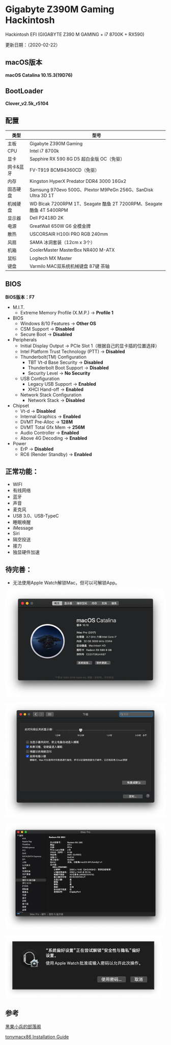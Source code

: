 # Gigabyte Z390M Gaming Hackintosh

Hackintosh EFI (GIGABYTE Z390 M GAMING + i7 8700K + RX590)

更新日期：（2020-02-22）

## macOS版本

**macOS Catalina 10.15.3(19D76)**

## BootLoader

**Clover_v2.5k_r5104**

## 配置

| 类型      | 型号                                                         |
| --------- | ------------------------------------------------------------ |
| 主板      | Gigabyte Z390M Gaming                                        |
| CPU       | Intel i7 8700k                                               |
| 显卡      | Sapphire RX 590 8G D5 超白金版 OC（免驱）                    |
| 网卡&蓝牙 | FV-T919 BCM94360CD（免驱）                                   |
| 内存      | Kingston HyperX Predator DDR4 3000 16Gx2                     |
| 固态硬盘  | Samsung 970evo 500G、Plextor M9PeGn 256G、SanDisk Ultra 3D 1T |
| 机械硬盘  | WD Blcak 7200RPM 1T、Seagate 酷鱼 2T 7200RPM、Seagate 酷鱼 4T 5400RPM |
| 显示器    | Dell P2418D 2K                                               |
| 电源      | GreatWall 650W G6 全模金牌                                   |
| 散热      | USCORSAIR H100i PRO RGB 240mm                                |
| 风扇      | SAMA 冰洞套装（12cm x 3个）                                  |
| 机箱      | CoolerMaster MasterBox NR400 M-ATX                           |
| 鼠标      | Logitech MX Master                                           |
| 键盘      | Varmilo MAC双系统机械键盘 87键 茶轴                          |


## BIOS
**BIOS版本：F7**

- M.I.T.
  - Extreme Memory Profile (X.M.P.) → **Profile 1**
- BIOS
  - Windows 8/10 Features → **Other OS**
  - CSM Support → **Disabled**
  - Secure Boot → **Disabled**
- Peripherals
  - Initial Display Output → PCIe Slot 1（根据自己的显卡插的位置选择）
  - Intel Platform Trust Technology (PTT) → **Disabled**
  - Thunderbolt(TM) Configuration
    - TBT Vt-d Base Security → **Disabled**
    - Thunderbolt Boot Support → **Disabled**
    - Security Level → **No Security**
  - USB Configuration
    - Legacy USB Support → **Enabled**
    - XHCI Hand-off → **Enabled**
  - Network Stack Configuration
    - Network Stack → **Disabled**
- Chipset
  - Vt-d → **Disabled**
  - Internal Graphics → **Enabled**
  - DVMT Pre-Alloc → **128M**
  - DVMT Total Gfx Mem → **256M**
  - Audio Controller → **Enabled**
  - Above 4G Decoding → **Enabled**
- Power
  - ErP → **Disabled**
  - RC6 (Render Standby) → **Enabled**

## 正常功能：

- WIFI
- 有线网络
- 蓝牙
- 声音
- 麦克风
- USB 3.0、USB-TypeC
- 睡眠唤醒
- iMessage
- Siri
- 隔空投送
- 接力
- 独显硬件加速

## 待完善：

- 无法使用Apple Watch解锁Mac，但可以可解锁App。

![](https://raw.githubusercontent.com/JonTsang/Figurebed/master/img/20191017232419.png)

![](https://raw.githubusercontent.com/JonTsang/Figurebed/master/img/20191017232443.png)

![](https://raw.githubusercontent.com/JonTsang/Figurebed/master/img/20191017232749.png)

![](https://raw.githubusercontent.com/JonTsang/Figurebed/master/img/20191017232809.png)

##  参考

[黑果小兵的部落阁](https://blog.daliansky.net/)

[tonymacx86 Installation Guide](https://www.tonymacx86.com/threads/unibeast-install-macos-mojave-on-any-supported-intel-based-pc.259381/)